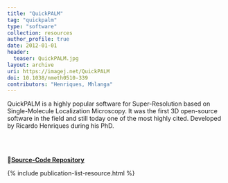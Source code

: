 ```yaml
---
title: "QuickPALM"
tag: "quickpalm"
type: "software"
collection: resources
author_profile: true
date: 2012-01-01
header:
  teaser: QuickPALM.jpg
layout: archive
uri: https://imagej.net/QuickPALM
doi: 10.1038/nmeth0510-339
contributors: "Henriques, Mhlanga"
---
```

<p align= "justify">

QuickPALM is a highly popular software for Super-Resolution based on Single-Molecule Localization Microscopy. It was the first 3D open-source software in the field and still today one of the most highly cited. Developed by Ricardo Henriques during his PhD.

<br><br>

🔗<b><u><a href="{{ page.uri }}">Source-Code Repository</a></u></b>

{% include publication-list-resource.html %}
